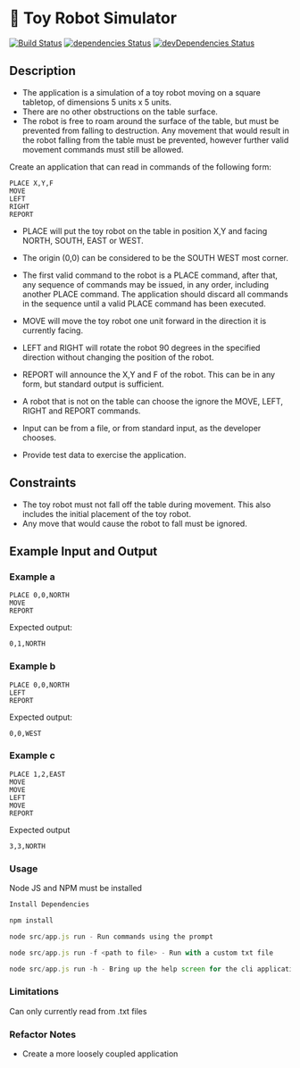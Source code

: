 # 🤖 Toy Robot Simulator

[![Build Status](https://travis-ci.org/luvuong-le/toy-robot-simulator.svg?branch=master)](https://travis-ci.org/luvuong-le/toy-robot-simulator)
[![dependencies Status](https://david-dm.org/luvuong-le/toy-robot-simulator/status.svg)](https://david-dm.org/luvuong-le/toy-robot-simulator)
[![devDependencies Status](https://david-dm.org/luvuong-le/toy-robot-simulator/dev-status.svg)](https://david-dm.org/luvuong-le/toy-robot-simulator?type=dev)

## Description

-   The application is a simulation of a toy robot moving on a square tabletop,
    of dimensions 5 units x 5 units.
-   There are no other obstructions on the table surface.
-   The robot is free to roam around the surface of the table, but must be
    prevented from falling to destruction. Any movement that would result in the
    robot falling from the table must be prevented, however further valid
    movement commands must still be allowed.

Create an application that can read in commands of the following form:

    PLACE X,Y,F
    MOVE
    LEFT
    RIGHT
    REPORT

-   PLACE will put the toy robot on the table in position X,Y and facing NORTH,
    SOUTH, EAST or WEST.
-   The origin (0,0) can be considered to be the SOUTH WEST most corner.
-   The first valid command to the robot is a PLACE command, after that, any
    sequence of commands may be issued, in any order, including another PLACE
    command. The application should discard all commands in the sequence until
    a valid PLACE command has been executed.
-   MOVE will move the toy robot one unit forward in the direction it is
    currently facing.
-   LEFT and RIGHT will rotate the robot 90 degrees in the specified direction
    without changing the position of the robot.
-   REPORT will announce the X,Y and F of the robot. This can be in any form,
    but standard output is sufficient.

-   A robot that is not on the table can choose the ignore the MOVE, LEFT, RIGHT
    and REPORT commands.
-   Input can be from a file, or from standard input, as the developer chooses.
-   Provide test data to exercise the application.

## Constraints

-   The toy robot must not fall off the table during movement. This also
    includes the initial placement of the toy robot.
-   Any move that would cause the robot to fall must be ignored.

## Example Input and Output

### Example a

    PLACE 0,0,NORTH
    MOVE
    REPORT

Expected output:

    0,1,NORTH

### Example b

    PLACE 0,0,NORTH
    LEFT
    REPORT

Expected output:

    0,0,WEST

### Example c

    PLACE 1,2,EAST
    MOVE
    MOVE
    LEFT
    MOVE
    REPORT

Expected output

    3,3,NORTH

### Usage

Node JS and NPM must be installed

```javascript
Install Dependencies

npm install

node src/app.js run - Run commands using the prompt

node src/app.js run -f <path to file> - Run with a custom txt file

node src/app.js run -h - Bring up the help screen for the cli application
```

### Limitations

Can only currently read from .txt files

### Refactor Notes

- Create a more loosely coupled application
